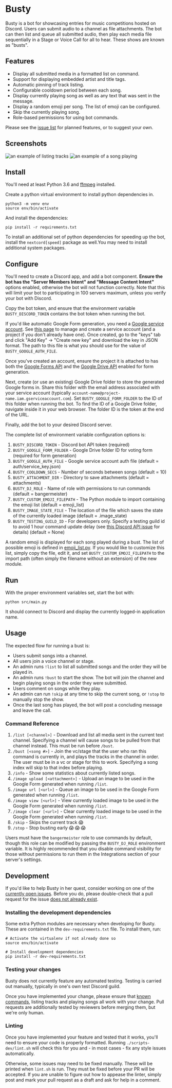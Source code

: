 # Busty

Busty is a bot for showcasing entries for music competitions hosted on Discord. Users 
can submit audio to a channel as file attachments. The bot can then list and queue all 
submitted audio, then play each media file sequentially in a Stage or Voice Call for all
to hear. These shows are known as "busts".

## Features

* Display all submitted media in a formatted list on command.
* Support for displaying embedded artist and title tags.
* Automatic pinning of track listing.
* Configurable cooldown period between each song.
* Display currently playing song as well as any text that was sent in the message.
* Display a random emoji per song. The list of emoji can be configured.
* Skip the currently playing song.
* Role-based permissions for using bot commands.

Please see the [issue list](https://github.com/anoadragon453/busty/issues) for planned 
features, or to suggest your own.

## Screenshots

![an example of listing tracks](screenshots/listing.png)
![an example of a song playing](screenshots/playing.png)

## Install

You'll need at least Python 3.6 and [ffmpeg](https://ffmpeg.org/) installed.

Create a python virtual environment to install python dependencies in.

```
python3 -m venv env
source env/bin/activate
```

And install the dependencies:

```
pip install -r requirements.txt
```

To install an additional set of python dependencies for speeding up the bot, install the
`nextcord[speed]` package as well.You may need to install additional system packages.

## Configure

You'll need to create a Discord app, and add a bot component. **Ensure the bot has the
"Server Members Intent" and "Message Content Intent"** options enabled, otherwise the bot
will not function correctly. Note that this will limit your bot to participating in 100
servers maximum, unless you verify your bot with Discord.

Copy the bot token, and ensure that the environment variable `BUSTY_DISCORD_TOKEN` contains
the bot token when running the bot.

If you'd like automatic Google Form generation, you need a [Google service account](https://cloud.google.com/iam/docs/service-accounts).
See [this page](https://console.cloud.google.com/iam-admin/serviceaccounts?walkthrough_id=iam--create-service-account-keys&start_index=1#step_index=1)
to manage and create a service account (and a project if you don't already have one). Once created, go to the
"keys" tab and click "Add Key" -> "Create new key" and download the key in JSON format. The path
to this file is what you should use for the value of `BUSTY_GOOGLE_AUTH_FILE`.

Once you've created an account, ensure the project it is attached to has both the
[Google Forms API](https://console.developers.google.com/apis/api/forms.googleapis.com/overview)
and the
[Google Drive API](https://console.cloud.google.com/apis/api/drive.googleapis.com/metrics)
enabled for form generation.

Next, create (or use an existing) Google Drive folder to store the generated Google forms in. Share this folder with the
email address associated with your service account (typically `account-name@project-name.iam.gserviceaccount.com`).
Set `BUSTY_GOOGLE_FORM_FOLDER` to the ID of this folder when running the bot. To find the ID of a Google Drive folder,
navigate inside it in your web browser. The folder ID is the token at the end of the URL.

Finally, add the bot to your desired Discord server.

The complete list of environment variable configuration options is:
1. `BUSTY_DISCORD_TOKEN` - Discord bot API token (required)
1. `BUSTY_GOOGLE_FORM_FOLDER` - Google Drive folder ID for voting form (required for form generation)
1. `BUSTY_GOOGLE_AUTH_FILE` - Google service account auth file (default = auth/service_key.json)
1. `BUSTY_COOLDOWN_SECS` - Number of seconds between songs (default = 10)
1. `BUSTY_ATTACHMENT_DIR` - Directory to save attachments (default = attachments)
1. `BUSTY_DJ_ROLE` - Name of role with permissions to run commands (default = bangermeister)
1. `BUSTY_CUSTOM_EMOJI_FILEPATH` - The Python module to import containing the emoji list (default = emoji_list)
1. `BUSTY_IMAGE_STATE_FILE` - The location of the file which saves the state of the currently loaded image (default = .image_state)
1. `BUSTY_TESTING_GUILD_ID` - For developers only. Specify a testing guild id to avoid 1 hour command update delay (see [this Discord API issue](https://github.com/discord/discord-api-docs/issues/2372#issuecomment-761161082) for details) (default = None)

A random emoji is displayed for each song played during a bust. The list of possible
emoji is defined in [emoji_list.py](src/emoji_list.py). If you would like to customize
this list, simply copy the file, edit it, and set `BUSTY_CUSTOM_EMOJI_FILEPATH` to
the import path (often simply the filename without an extension) of the new module.

## Run

With the proper environment variables set, start the bot with:

```
python src/main.py
```

It should connect to Discord and display the currently logged-in application name.

## Usage

The expected flow for running a bust is:

* Users submit songs into a channel.
* All users join a voice channel or stage.
* An admin runs `!list` to list all submitted songs and the order they will be played in.
* An admin runs `!bust` to start the show. The bot will join the channel and begin playing songs in the order they were submitted.
* Users comment on songs while they play.
* An admin can run `!skip` at any time to skip the current song, or `!stop` to manually stop the show.
* Once the last song has played, the bot will post a concluding message and leave the call.

### Command Reference

1. `/list [<channel>]` - Download and list all media sent in the current text channel. Specifying a channel will cause songs to be pulled from that channel instead. This must be run before `/bust`. 
1. `/bust [<song #>]` - Join the vc/stage that the user who ran this command is currently in, and plays the tracks in the channel in order. The user must be in a vc or stage for this to work. Specifying a song index will skip to that index before playing.
1. `/info` - Show some statistics about currently listed songs.
1. `/image upload [<attachment>]` - Upload an image to be used in the Google Form generated when running `/list`.
1. `/image url [<url>]` - Queue an image to be used in the Google Form generated when running `/list`.
1. `/image view [<url>]` - View currently loaded image to be used in the Google Form generated when running `/list`.
1. `/image clear [<url>]` - Clear currently loaded image to be used in the Google Form generated when running `/list`.
1. `/skip` - Skips the current track :scream: 
1. `/stop` - Stop busting early :scream: :scream: :scream: 

Users must have the `bangermeister` role to use commands by default, though this role can
be modified by passing the `BUSTY_DJ_ROLE` environment variable. It is highly recommended that
you disable command visibility for those without permissions to run them in the Integrations
section of your server's settings.

## Development

If you'd like to help Busty in her quest, consider working on one of the
[currently open issues](https://github.com/anoadragon453/busty). Before you do,
please double-check that a pull request for the issue
[does not already exist](https://github.com/anoadragon453/busty/pulls).

### Installing the development dependencies

Some extra Python modules are necessary when developing for Busty. These are
contained in the `dev-requirements.txt` file. To install them, run:

```shell
# Activate the virtualenv if not already done so
source env/bin/activate

# Install development dependencies
pip install -r dev-requirements.txt
```

### Testing your changes

Busty does not currently feature any automated testing. Testing is carried out
manually, typically in one's own test Discord guild.

Once you have implemented your change, please ensure that [known commands](#command-reference),
listing tracks and playing songs all work with your change. Pull requests are
additionally tested by reviewers before merging them, but we're only human.

### Linting

Once you have implemented your feature and tested that it works, you'll need to
ensure your code is properly formatted. Running `./scripts-dev/lint.sh` will
check this for you and - in most cases - fix any style issues automatically.

Otherwise, some issues may need to be fixed manually. These will be printed when
`lint.sh` is run. They must be fixed before your PR will be accepted. If you
are unable to figure out how to appease the linter, simply post and mark your
pull request as a draft and ask for help in a comment.
